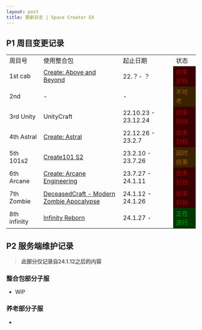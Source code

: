 ```yaml
---
layout: post
title: 更新日志 | Space Creator EX
---
```


## P1 周目变更记录

<table class="logchart">
  <tr>
    <td style="width: 18%;">周目号</td>
    <td>使用整合包</td>
    <td style="width: 28%;">起止日期</td>
    <td style="width: 12%;">状态</td>
  </tr>
  <tr>
    <td>1st cab</td>
    <td><a href="https://www.mcmod.cn/modpack/312.html">Create: Above and Beyond</a></td>
    <td>22.？- ？</td>
    <td style="background-color: #380000;color: #a80000;">结束封档</td>
  </tr>
  <tr>
    <td>2nd</td>
    <td>-</td>
    <td>-</td>
    <td style="background-color: #382200;color: #a85a00;">不可考</td>
  </tr>
  <tr>
    <td>3rd Unity</td>
    <td><a>UnityCraft</a></td>
    <td>22.10.23 - 23.12.24</td>
    <td style="background-color: #380000;color: #a80000;">结束封档</td>
  </tr>
  <tr>
    <td>4th Astral</td>
    <td><a href="https://www.mcmod.cn/modpack/510.html">Create: Astral</a></td>
    <td>22.12.26 - 23.2.7</td>
    <td style="background-color: #380000;color: #a80000;">结束封档</td>
  </tr>
  <tr>
    <td>5th 101s2</td>
    <td><a href="https://www.mcmod.cn/modpack/172.html">Create101 S2</a></td>
    <td>23.2.10 - 23.7.26</td>
    <td style="background-color: #382200;color: #a85a00;">超时结束</td>
  </tr>
  <tr>
    <td>6th Arcane</td>
    <td><a href="https://www.mcmod.cn/modpack/701.html">Create: Arcane Engineering</a></td>
    <td>23.7.27 - 24.1.11</td>
    <td style="background-color: #380000;color: #a80000;">结束封档</td>
  </tr>
  <tr>
    <td>7th Zombie</td>
    <td><a href="https://www.curseforge.com/minecraft/modpacks/deceasedcraft">DeceasedCraft - Modern Zombie Apocalypse</a></td>
    <td>24.1.12 - 24.1.26</td>
    <td style="background-color: #380000;color: #a80000;">结束封档</td>
  </tr>
  <tr>
    <td>8th infinity</td>
    <td><a href="https://www.curseforge.com/minecraft/modpacks/deceasedcraft">Infinity Reborn</a></td>
    <td>24.1.27 - </td>
    <td style="background-color: #003800;color: #00a800;">正在进行</td>
  </tr>
</table>

## P2 服务端维护记录

> **此部分仅记录自24.1.12之后的内容**

### 整合包部分子服

- WIP

### 养老部分子服

-
